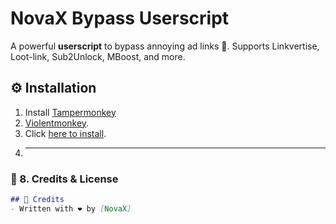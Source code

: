 # NovaX Bypass Userscript
A powerful **userscript** to bypass annoying ad links 🔗.
Supports Linkvertise, Loot-link, Sub2Unlock, MBoost, and more.
## ⚙️ Installation
1. Install [Tampermonkey](https://www.tampermonkey.net/)
2. [Violentmonkey](https://violentmonkey.github.io/).
3. Click [here to install](https://raw.githubusercontent.com/username/repo/main/bypass.user.js).
4. ---

### 🙌 8. Credits & License
```markdown
## 🙌 Credits
- Written with ❤️ by [NovaX]  

